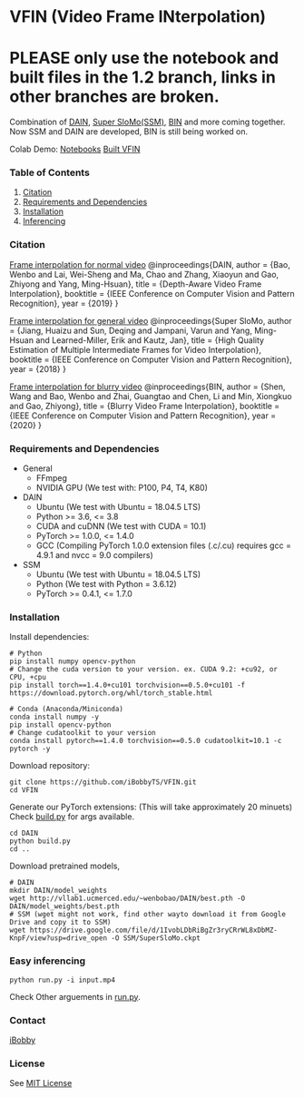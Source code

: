 # VFIN (Video Frame INterpolation)
# PLEASE only use the notebook and built files in the 1.2 branch, links in other branches are broken.
Combination of [DAIN](https://github.com/baowenbo/DAIN), [Super SloMo(SSM)](https://github.com/avinashpaliwal/Super-SloMo), [BIN](https://github.com/laomao0/BIN) and more coming together. Now SSM and DAIN are developed, BIN is still being worked on. 

Colab Demo: [Notebooks](https://colab.research.google.com/drive/1XnKGDjz628BveeeRcI6UTrnbANWt_dgZ?usp=sharing)    [Built VFIN](https://drive.google.com/file/d/1-DW2IyvMgqgD9NOI1X_5Za8BJ9X1J2uM/view?usp=sharing)

### Table of Contents
1. [Citation](#citation)
1. [Requirements and Dependencies](#requirements-and-dependencies)
1. [Installation](#installation)
1. [Inferencing](#easy-inferencing)


### Citation
[Frame interpolation for normal video](https://github.com/baowenbo/DAIN/)
    @inproceedings{DAIN,
        author    = {Bao, Wenbo and Lai, Wei-Sheng and Ma, Chao and Zhang, Xiaoyun and Gao, Zhiyong and Yang, Ming-Hsuan},
        title     = {Depth-Aware Video Frame Interpolation},
        booktitle = {IEEE Conference on Computer Vision and Pattern Recognition},
        year      = {2019}
    }

[Frame interpolation for general video](https://github.com/avinashpaliwal/Super-SloMo)
    @inproceedings{Super SloMo,
        author    = {Jiang, Huaizu and Sun, Deqing and Jampani, Varun and Yang, Ming-Hsuan and Learned-Miller, Erik and Kautz, Jan},
        title     = {High Quality Estimation of Multiple Intermediate Frames for Video Interpolation},
        booktitle = {IEEE Conference on Computer Vision and Pattern Recognition},
        year      = {2018}
    }

[Frame interpolation for blurry video](https://github.com/laomao0/BIN)
     @inproceedings{BIN,
        author    = {Shen, Wang and Bao, Wenbo and Zhai, Guangtao and Chen, Li and Min, Xiongkuo and Gao, Zhiyong}, 
        title     = {Blurry Video Frame Interpolation},
        booktitle = {IEEE Conference on Computer Vision and Pattern Recognition},
        year      = {2020}
    }


### Requirements and Dependencies
- General
	- FFmpeg
	- NVIDIA GPU (We test with: P100, P4, T4, K80)
- DAIN
	- Ubuntu (We test with Ubuntu = 18.04.5 LTS)
	- Python >= 3.6, <= 3.8
	- CUDA and cuDNN (We test with CUDA = 10.1)
	- PyTorch >= 1.0.0, <= 1.4.0
	- GCC (Compiling PyTorch 1.0.0 extension files (.c/.cu) requires gcc = 4.9.1 and nvcc = 9.0 compilers)
- SSM
	- Ubuntu (We test with Ubuntu = 18.04.5 LTS)
	- Python (We test with Python = 3.6.12)
	- PyTorch >= 0.4.1, <= 1.7.0


### Installation
Install dependencies:

	# Python
	pip install numpy opencv-python
	# Change the cuda version to your version. ex. CUDA 9.2: +cu92, or CPU, +cpu
	pip install torch==1.4.0+cu101 torchvision==0.5.0+cu101 -f https://download.pytorch.org/whl/torch_stable.html
	
	# Conda (Anaconda/Miniconda)
	conda install numpy -y
	pip install opencv-python
	# Change cudatoolkit to your version
	conda install pytorch==1.4.0 torchvision==0.5.0 cudatoolkit=10.1 -c pytorch -y
	
Download repository:

	git clone https://github.com/iBobbyTS/VFIN.git
	cd VFIN
    
Generate our PyTorch extensions: (This will take approximately 20 minuets)
Check [build.py](https://github.com/iBobbyTS/VFIN/blob/master/DAIN/build.py) for args available. 
    
	cd DAIN
	python build.py
	cd ..

Download pretrained models, 

	# DAIN
	mkdir DAIN/model_weights
	wget http://vllab1.ucmerced.edu/~wenbobao/DAIN/best.pth -O DAIN/model_weights/best.pth
	# SSM (wget might not work, find other wayto download it from Google Drive and copy it to SSM)
	wget https://drive.google.com/file/d/1IvobLDbRiBgZr3ryCRrWL8xDbMZ-KnpF/view?usp=drive_open -O SSM/SuperSloMo.ckpt

### Easy inferencing

	python run.py -i input.mp4

Check Other arguements in [run.py](https://github.com/iBobbyTS/VFIN/blob/master/run.py). 

### Contact
[iBobby](mailto:iBobbyTS@gmail.com)

### License
See [MIT License](https://github.com/iBobby/VFIN/blob/master/LICENSE)
